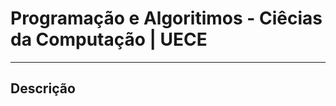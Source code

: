 # Programação e Algoritimos - Ciêcias da Computação | UECE
-------------------------------------------------------------------------------
## Descrição
